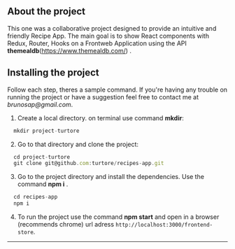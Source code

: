 ## About the project
This one was a collaborative project designed to provide an intuitive and friendly Recipe App.
The main goal is to show React components with Redux, Router, Hooks on a Frontweb Application using the API **themealdb**(https://www.themealdb.com/) .


## Installing the project
Follow each step, theres a sample command.
If you're having any trouble on running the project or have a suggestion feel free to contact me at _brunosap@gmail.com_.

1. Create a local directory. on terminal use command **mkdir**:
```javascript
  mkdir project-turtore
```

2. Go to that directory and clone the project:
```javascript
  cd project-turtore
  git clone git@github.com:turtore/recipes-app.git
```

3. Go to the project directory and install the dependencies. Use the command **npm i** .
```javascript
  cd recipes-app
  npm i
```
4. To run the project use the command **npm start** and open in a browser (recommends chrome) url adress `http://localhost:3000/frontend-store`.

---
